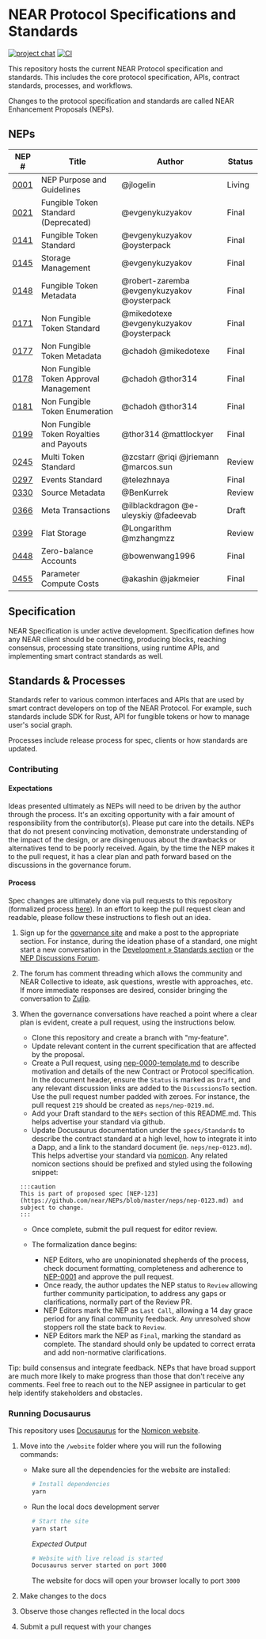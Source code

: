 # NEAR Protocol Specifications and Standards

[![project chat](https://img.shields.io/badge/zulip-join_chat-brightgreen.svg)](https://near.zulipchat.com/#narrow/stream/320497-nep-standards)
[![CI](https://github.com/near/NEPs/actions/workflows/build.yml/badge.svg)](https://github.com/near/NEPs/actions/workflows/build.yml)

This repository hosts the current NEAR Protocol specification and standards.
This includes the core protocol specification, APIs, contract standards, processes, and workflows.

Changes to the protocol specification and standards are called NEAR Enhancement Proposals (NEPs).

## NEPs

| NEP #                                                             | Title                                    | Author                                      | Status |
| ----------------------------------------------------------------- | ---------------------------------------- | ------------------------------------------- | ------ |
| [0001](https://github.com/near/NEPs/blob/master/neps/nep-0001.md) | NEP Purpose and Guidelines               | @jlogelin                                   | Living |
| [0021](https://github.com/near/NEPs/blob/master/neps/nep-0021.md) | Fungible Token Standard (Deprecated)     | @evgenykuzyakov                             | Final  |
| [0141](https://github.com/near/NEPs/blob/master/neps/nep-0141.md) | Fungible Token Standard                  | @evgenykuzyakov @oysterpack                 | Final  |
| [0145](https://github.com/near/NEPs/blob/master/neps/nep-0145.md) | Storage Management                       | @evgenykuzyakov                             | Final  |
| [0148](https://github.com/near/NEPs/blob/master/neps/nep-0148.md) | Fungible Token Metadata                  | @robert-zaremba @evgenykuzyakov @oysterpack | Final  |
| [0171](https://github.com/near/NEPs/blob/master/neps/nep-0171.md) | Non Fungible Token Standard              | @mikedotexe @evgenykuzyakov @oysterpack     | Final  |
| [0177](https://github.com/near/NEPs/blob/master/neps/nep-0177.md) | Non Fungible Token Metadata              | @chadoh @mikedotexe                         | Final  |
| [0178](https://github.com/near/NEPs/blob/master/neps/nep-0178.md) | Non Fungible Token Approval Management   | @chadoh @thor314                            | Final  |
| [0181](https://github.com/near/NEPs/blob/master/neps/nep-0181.md) | Non Fungible Token Enumeration           | @chadoh @thor314                            | Final  |
| [0199](https://github.com/near/NEPs/blob/master/neps/nep-0199.md) | Non Fungible Token Royalties and Payouts | @thor314 @mattlockyer                       | Final  |
| [0245](https://github.com/near/NEPs/blob/master/neps/nep-0245.md) | Multi Token Standard                     | @zcstarr @riqi @jriemann @marcos.sun        | Review |
| [0297](https://github.com/near/NEPs/blob/master/neps/nep-0297.md) | Events Standard                          | @telezhnaya                                 | Final  |
| [0330](https://github.com/near/NEPs/blob/master/neps/nep-0330.md) | Source Metadata                          | @BenKurrek                                  | Review |
| [0366](https://github.com/near/NEPs/blob/master/neps/nep-0366.md) | Meta Transactions                        | @ilblackdragon @e-uleyskiy @fadeevab        | Draft  |
| [0399](https://github.com/near/NEPs/blob/master/neps/nep-0399.md) | Flat Storage                             | @Longarithm @mzhangmzz                      | Review |
| [0448](https://github.com/near/NEPs/blob/master/neps/nep-0448.md) | Zero-balance Accounts                    | @bowenwang1996                              | Final  |
| [0455](https://github.com/near/NEPs/blob/master/neps/nep-0455.md) | Parameter Compute Costs                  | @akashin @jakmeier                          | Final  |

## Specification

NEAR Specification is under active development.
Specification defines how any NEAR client should be connecting, producing blocks, reaching consensus, processing state transitions, using runtime APIs, and implementing smart contract standards as well.

## Standards & Processes

Standards refer to various common interfaces and APIs that are used by smart contract developers on top of the NEAR Protocol.
For example, such standards include SDK for Rust, API for fungible tokens or how to manage user's social graph.

Processes include release process for spec, clients or how standards are updated.

### Contributing

#### Expectations

Ideas presented ultimately as NEPs will need to be driven by the author through the process. It's an exciting opportunity with a fair amount of responsibility from the contributor(s). Please put care into the details. NEPs that do not present convincing motivation, demonstrate understanding of the impact of the design, or are disingenuous about the drawbacks or alternatives tend to be poorly received. Again, by the time the NEP makes it to the pull request, it has a clear plan and path forward based on the discussions in the governance forum.

#### Process

Spec changes are ultimately done via pull requests to this repository (formalized process [here](neps/nep-0001.md)). In an effort to keep the pull request clean and readable, please follow these instructions to flesh out an idea.

1. Sign up for the [governance site](https://gov.near.org/) and make a post to the appropriate section. For instance, during the ideation phase of a standard, one might start a new conversation in the [Development » Standards section](https://gov.near.org/c/dev/standards/29) or the [NEP Discussions Forum](https://github.com/near/NEPs/discussions).
2. The forum has comment threading which allows the community and NEAR Collective to ideate, ask questions, wrestle with approaches, etc. If more immediate responses are desired, consider bringing the conversation to [Zulip](https://near.zulipchat.com/#narrow/stream/320497-nep-standards).
3. When the governance conversations have reached a point where a clear plan is evident, create a pull request, using the instructions below.

   - Clone this repository and create a branch with "my-feature".
   - Update relevant content in the current specification that are affected by the proposal.
   - Create a Pull request, using [nep-0000-template.md](nep-0000-template.md) to describe motivation and details of the new Contract or Protocol specification. In the document header, ensure the `Status` is marked as `Draft`, and any relevant discussion links are added to the `DiscussionsTo` section.
     Use the pull request number padded with zeroes. For instance, the pull request `219` should be created as `neps/nep-0219.md`.
   - Add your Draft standard to the `NEPs` section of this README.md. This helps advertise your standard via github.
   - Update Docusaurus documentation under the `specs/Standards` to describe the contract standard at a high level, how to integrate it into a Dapp, and a link to the standard document (ie. `neps/nep-0123.md`). This helps advertise your standard via [nomicon](https://nomicon.io/). Any related nomicon sections should be prefixed and styled using the following snippet:

   ```text
   :::caution
   This is part of proposed spec [NEP-123](https://github.com/near/NEPs/blob/master/neps/nep-0123.md) and subject to change.
   :::
   ```

   - Once complete, submit the pull request for editor review.

   - The formalization dance begins:
     - NEP Editors, who are unopinionated shepherds of the process, check document formatting, completeness and adherence to [NEP-0001](neps/nep-0001.md) and approve the pull request.
     - Once ready, the author updates the NEP status to `Review` allowing further community participation, to address any gaps or clarifications, normally part of the Review PR.
     - NEP Editors mark the NEP as `Last Call`, allowing a 14 day grace period for any final community feedback. Any unresolved show stoppers roll the state back to `Review`.
     - NEP Editors mark the NEP as `Final`, marking the standard as complete. The standard should only be updated to correct errata and add non-normative clarifications.

Tip: build consensus and integrate feedback. NEPs that have broad support are much more likely to make progress than those that don't receive any comments. Feel free to reach out to the NEP assignee in particular to get help identify stakeholders and obstacles.

### Running Docusaurus

This repository uses [Docusaurus](https://docusaurus.io/) for the [Nomicon website](https://nomicon.io).

1. Move into the `/website` folder where you will run the following commands:

   - Make sure all the dependencies for the website are installed:

     ```sh
     # Install dependencies
     yarn
     ```

   - Run the local docs development server

     ```sh
     # Start the site
     yarn start
     ```

     _Expected Output_

     ```sh
     # Website with live reload is started
     Docusaurus server started on port 3000
     ```

     The website for docs will open your browser locally to port `3000`

2. Make changes to the docs

3. Observe those changes reflected in the local docs

4. Submit a pull request with your changes
